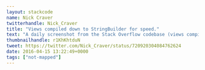 ```yaml
---
layout: stackcode
name: Nick Craver
twitterhandle: Nick_Craver
title: "Views compiled down to StringBuilder for speed."
text: "A daily screenshot from the Stack Overflow codebase (views compiled down to StringBuilder for speed). "
thumbnailhandle: r1KhKhtduN
tweet: https://twitter.com/Nick_Craver/status/720920304084762624
date: 2016-04-15 13:22:49+0000
tags: ["not-mapped"]
---
```

